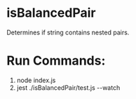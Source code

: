 # isBalancedPair
Determines if string contains nested pairs.

# Run Commands:
1. node index.js
2. jest ./isBalancedPair/test.js --watch

